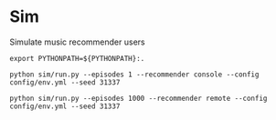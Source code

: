 # Sim

Simulate music recommender users

```
export PYTHONPATH=${PYTHONPATH}:.
```

```
python sim/run.py --episodes 1 --recommender console --config config/env.yml --seed 31337
```

```
python sim/run.py --episodes 1000 --recommender remote --config config/env.yml --seed 31337
```